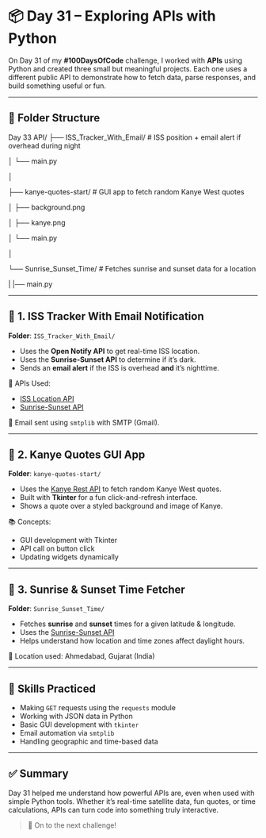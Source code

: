 # 📦 Day 31 – Exploring APIs with Python

On Day 31 of my **#100DaysOfCode** challenge, I worked with **APIs** using Python and created three small but meaningful projects. Each one uses a different public API to demonstrate how to fetch data, parse responses, and build something useful or fun.

---

## 📁 Folder Structure
Day 33 API/
├── ISS_Tracker_With_Email/ # ISS position + email alert if overhead during night

│ └── main.py

│

├── kanye-quotes-start/ # GUI app to fetch random Kanye West quotes

│ ├── background.png

│ ├── kanye.png

│ └── main.py

│

└── Sunrise_Sunset_Time/ # Fetches sunrise and sunset data for a location

|   |── main.py


---

## 🌌 1. ISS Tracker With Email Notification

**Folder**: `ISS_Tracker_With_Email/`

- Uses the **Open Notify API** to get real-time ISS location.
- Uses the **Sunrise-Sunset API** to determine if it’s dark.
- Sends an **email alert** if the ISS is overhead **and** it’s nighttime.

🔗 APIs Used:
- [ISS Location API](http://api.open-notify.org/iss-now.json)
- [Sunrise-Sunset API](https://sunrise-sunset.org/api)

📧 Email sent using `smtplib` with SMTP (Gmail).

---

## 🎤 2. Kanye Quotes GUI App

**Folder**: `kanye-quotes-start/`

- Uses the [Kanye Rest API](https://api.kanye.rest) to fetch random Kanye West quotes.
- Built with **Tkinter** for a fun click-and-refresh interface.
- Shows a quote over a styled background and image of Kanye.

📚 Concepts:
- GUI development with Tkinter
- API call on button click
- Updating widgets dynamically

---

## 🌅 3. Sunrise & Sunset Time Fetcher

**Folder**: `Sunrise_Sunset_Time/`

- Fetches **sunrise** and **sunset** times for a given latitude & longitude.
- Uses the [Sunrise-Sunset API](https://sunrise-sunset.org/api)
- Helps understand how location and time zones affect daylight hours.

📌 Location used: Ahmedabad, Gujarat (India)

---

## 🔧 Skills Practiced

- Making `GET` requests using the `requests` module
- Working with JSON data in Python
- Basic GUI development with `tkinter`
- Email automation via `smtplib`
- Handling geographic and time-based data

---

## ✅ Summary

Day 31 helped me understand how powerful APIs are, even when used with simple Python tools. Whether it’s real-time satellite data, fun quotes, or time calculations, APIs can turn code into something truly interactive.

> 🚀 On to the next challenge!


